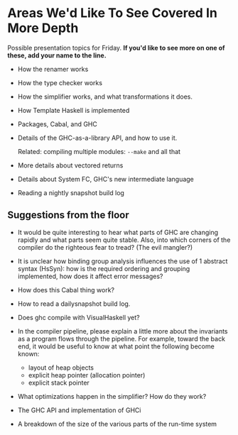 # Areas We'd Like To See Covered In More Depth


Possible presentation topics for Friday.  **If you'd like to see more on one of these, add your name to the line.**

- How the renamer works

- How the type checker works

- How the simplifier works, and what transformations it does.

- How Template Haskell is implemented

- Packages, Cabal, and GHC

- Details of the GHC-as-a-library API, and how to use it.

  Related: compiling multiple modules: `--make` and all that

- More details about vectored returns

- Details about System FC, GHC's new intermediate language

- Reading a nightly snapshot build log

## Suggestions from the floor

- It would be quite interesting to hear what parts of GHC are changing rapidly and what parts seem quite stable.  Also, into which corners of the compiler do the righteous fear to tread?  (The evil mangler?)
- It is unclear how binding group analysis influences the use of 1 abstract syntax (HsSyn): how is the required ordering and grouping implemented, how does it affect error messages? 
- How does this Cabal thing work?
- How to read a dailysnapshot build log.
- Does ghc compile with VisualHaskell yet?
- In the compiler pipeline, please explain a little more about the invariants as a program flows through the pipeline.  For example, toward the back end, it would be useful to know at what point the following become known:

  - layout of heap objects
  - explicit heap pointer (allocation pointer)
  - explicit stack pointer
- What optimizations happen in the simplifier? How do they work?
- The GHC API and implementation of GHCi
- A breakdown of the size of the various parts of the run-time system
